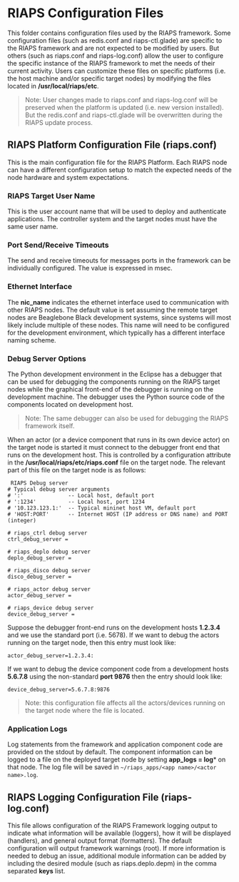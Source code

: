 # RIAPS Configuration Files

This folder contains configuration files used by the RIAPS framework.  Some configuration files (such as redis.conf and riaps-ctl.glade) are specific to the RIAPS framework and are not expected to be modified by users.  But others (such as riaps.conf and riaps-log.conf) allow the user to configure the specific instance of the RIAPS framework to met the needs of their current activity.  Users can customize these files on specific platforms (i.e. the host machine and/or specific target nodes) by modifying the files located in **/usr/local/riaps/etc**.

> Note:  User changes made to riaps.conf and riaps-log.conf will be preserved when the platform is updated (i.e. new version installed).  But the redis.conf and riaps-ctl.glade will be overwritten during the RIAPS update process.

## RIAPS Platform Configuration File (riaps.conf)

This is the main configuration file for the RIAPS Platform.  Each RIAPS node can have a different configuration setup to match the expected needs of the node hardware and system expectations.

### RIAPS Target User Name

This is the user account name that will be used to deploy and authenticate applications.  The controller system and the target nodes must have the same user name.

### Port Send/Receive Timeouts

The send and receive timeouts for messages ports in the framework can be individually configured.  The value is expressed in msec.

### Ethernet Interface

The **nic_name** indicates the ethernet interface used to communication with other RIAPS nodes.  The default value is set assuming the remote target nodes are Beaglebone Black development systems, since systems will most likely include multiple of these nodes.  This name will need to be configured for the development environment, which typically has a different interface naming scheme.  

### Debug Server Options

The Python development environment in the Eclipse has a debugger that can be used
for debugging the components running on the RIAPS target nodes while the graphical
front-end of the debugger is running on the development machine. The debugger uses
the Python source code of the components located on development host.

>Note: The same debugger can also be used for debugging the RIAPS framework itself.

When an actor (or a device component that runs in its own device actor) on the target node
is started it must connect to the debugger front end that runs on the development host.
This is controlled by a configuration attribute in the **/usr/local/riaps/etc/riaps.conf**
file on the target node. The relevant part of this file on the target node
is as follows:

```
 RIAPS Debug server
# Typical debug server arguments
# ':'              -- Local host, default port
# ':1234'          -- Local host, port 1234
# '10.123.123.1:'  -- Typical mininet host VM, default port
# 'HOST:PORT'      -- Internet HOST (IP address or DNS name) and PORT (integer)

# riaps_ctrl debug server
ctrl_debug_server =

# riaps_deplo debug server
deplo_debug_server =

# riaps_disco debug server
disco_debug_server =

# riaps_actor debug server
actor_debug_server =

# riaps_device debug server
device_debug_server =
```

Suppose the debugger front-end runs on the development hosts **1.2.3.4** and we use the standard
port (i.e. 5678). If we want to debug the actors running on the target node, then this entry
must look like:

```
actor_debug_server=1.2.3.4:
```

If we want to debug the device component code from a development hosts **5.6.7.8** using the
non-standard **port 9876** then the entry should look like:

```
device_debug_server=5.6.7.8:9876
```

> Note: this configuration file affects all the actors/devices running on the target node where
the file is located.

### Application Logs

Log statements from the framework and application component code are provided on the stdout by default.  The component information can be logged to a file on the deployed target node by setting **app_logs = log*** on that node.  The log file will be saved in ```~/riaps_apps/<app name>/<actor name>.log```.

## RIAPS Logging Configuration File (riaps-log.conf)

This file allows configuration of the RIAPS Framework logging output to indicate what information will be available (loggers), how it will be displayed (handlers), and general output format (formatters).  The default configuration will output framework warnings (root).  If more information is needed to debug an issue, additional module information can be added by including the desired module (such as riaps.deplo.depm) in the comma separated **keys** list.  
